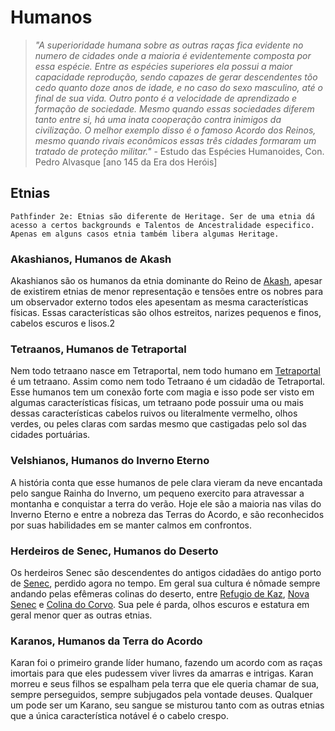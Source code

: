 # Humanos

> *"A superioridade humana sobre as outras raças fica evidente no numero de cidades onde a maioria é evidentemente composta por essa espécie. Entre as espécies superiores ela possui a maior capacidade reprodução, sendo capazes de gerar descendentes tõo cedo quanto doze anos de idade, e no caso do sexo masculino, até o final de sua vida. Outro ponto é a velocidade de aprendizado e formação de sociedade. Mesmo quando essas sociedades diferem tanto entre si, há uma inata cooperação contra inimigos da civilização. O melhor exemplo disso é o famoso Acordo dos Reinos, mesmo quando rivais econômicos essas três cidades formaram um tratado de proteção militar."* - Estudo das Espécies Humanoides, Con. Pedro Alvasque [ano 145 da Era dos Heróis]

## Etnias
`Pathfinder 2e: Etnias são diferente de Heritage. Ser de uma etnia dá acesso a certos backgrounds e Talentos de Ancestralidade especifico. Apenas em alguns casos etnia também libera algumas Heritage.`
### Akashianos, Humanos de Akash
Akashianos são os humanos da etnia dominante do Reino de [Akash](../Geografia/Plano%20Material/Akash.md), apesar de existirem etnias de menor representação e tensões entre os nobres para um observador externo todos eles apesentam as mesma características físicas. Essas características são olhos estreitos, narizes pequenos e finos, cabelos escuros e lisos.2

### Tetraanos, Humanos de Tetraportal
Nem todo tetraano nasce em Tetraportal, nem todo humano em [Tetraportal](../Geografia/Plano%20Material/Tetraportal.md) é um tetraano. Assim como nem todo Tetraano é um cidadão de Tetraportal. Esse humanos tem um conexão forte com magia e isso pode ser visto em algumas características físicas, um tetraano pode possuir uma ou mais dessas características cabelos ruivos ou literalmente vermelho, olhos verdes, ou peles claras com sardas mesmo que castigadas pelo sol das cidades portuárias.

### Velshianos, Humanos do Inverno Eterno
A história conta que esse humanos de pele clara vieram da neve encantada pelo sangue Rainha do Inverno, um pequeno exercito para atravessar a montanha e conquistar a terra do verão. Hoje ele são a maioria nas vilas do Inverno Eterno e entre a nobreza das Terras do Acordo, e são reconhecidos por suas habilidades em se manter calmos em confrontos.

### Herdeiros de Senec, Humanos do Deserto
Os herdeiros Senec são descendentes do antigos cidadães do antigo porto de [Senec](), perdido agora no tempo. Em geral sua cultura é nômade sempre andando pelas efêmeras colinas do deserto, entre [Refugio de Kaz](), [Nova Senec]() e [Colina do Corvo](../Geografia/Plano%20Material/Terras%20Elficas.md#Colina-do-Corvo). Sua pele é parda, olhos escuros e estatura em geral menor quer as outras etnias.

### Karanos, Humanos da Terra do Acordo
Karan foi o primeiro grande líder humano, fazendo um acordo com as raças imortais para que eles pudessem viver livres da amarras e intrigas. Karan morreu e seus filhos se espalham pela terra que ele queria chamar de sua, sempre perseguidos, sempre subjugados pela vontade deuses. Qualquer um pode ser um Karano, seu sangue se misturou tanto com as outras etnias que a única característica notável é o cabelo crespo.
